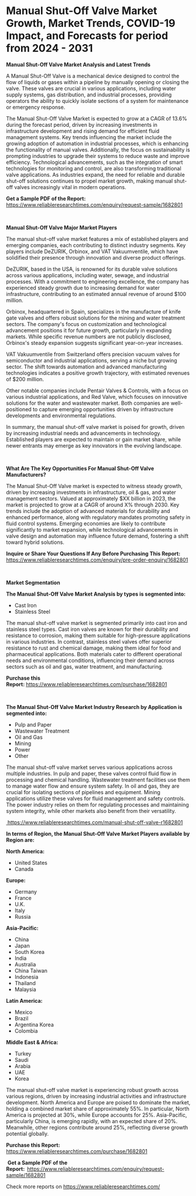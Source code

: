 <p><h1>Manual Shut-Off Valve Market Growth, Market Trends, COVID-19 Impact, and Forecasts for period from 2024 - 2031</h1></p><p><strong>Manual Shut-Off Valve Market Analysis and Latest Trends</strong></p>
<p><p>A Manual Shut-Off Valve is a mechanical device designed to control the flow of liquids or gases within a pipeline by manually opening or closing the valve. These valves are crucial in various applications, including water supply systems, gas distribution, and industrial processes, providing operators the ability to quickly isolate sections of a system for maintenance or emergency response.</p><p>The Manual Shut-Off Valve Market is expected to grow at a CAGR of 13.6% during the forecast period, driven by increasing investments in infrastructure development and rising demand for efficient fluid management systems. Key trends influencing the market include the growing adoption of automation in industrial processes, which is enhancing the functionality of manual valves. Additionally, the focus on sustainability is prompting industries to upgrade their systems to reduce waste and improve efficiency. Technological advancements, such as the integration of smart technologies for monitoring and control, are also transforming traditional valve applications. As industries expand, the need for reliable and durable shut-off solutions continues to propel market growth, making manual shut-off valves increasingly vital in modern operations.</p></p>
<p><strong>Get a Sample PDF of the Report:&nbsp;</strong> <a href="https://www.reliableresearchtimes.com/enquiry/request-sample/1682801?utm_campaign=2007&utm_medium=2&utm_source=Github&utm_content=ia&utm_term=30122024&utm_id=manual-shut-off-valve">https://www.reliableresearchtimes.com/enquiry/request-sample/1682801</a></p>
<p>&nbsp;</p>
<p><strong>Manual Shut-Off Valve Major Market Players</strong></p>
<p><p>The manual shut-off valve market features a mix of established players and emerging companies, each contributing to distinct industry segments. Key players include DeZURIK, Orbinox, and VAT Vakuumventile, which have solidified their presence through innovation and diverse product offerings.</p><p>DeZURIK, based in the USA, is renowned for its durable valve solutions across various applications, including water, sewage, and industrial processes. With a commitment to engineering excellence, the company has experienced steady growth due to increasing demand for water infrastructure, contributing to an estimated annual revenue of around $100 million.</p><p>Orbinox, headquartered in Spain, specializes in the manufacture of knife gate valves and offers robust solutions for the mining and water treatment sectors. The company's focus on customization and technological advancement positions it for future growth, particularly in expanding markets. While specific revenue numbers are not publicly disclosed, Orbinox's steady expansion suggests significant year-on-year increases.</p><p>VAT Vakuumventile from Switzerland offers precision vacuum valves for semiconductor and industrial applications, serving a niche but growing sector. The shift towards automation and advanced manufacturing technologies indicates a positive growth trajectory, with estimated revenues of $200 million.</p><p>Other notable companies include Pentair Valves & Controls, with a focus on various industrial applications, and Red Valve, which focuses on innovative solutions for the water and wastewater market. Both companies are well-positioned to capture emerging opportunities driven by infrastructure developments and environmental regulations.</p><p>In summary, the manual shut-off valve market is poised for growth, driven by increasing industrial needs and advancements in technology. Established players are expected to maintain or gain market share, while newer entrants may emerge as key innovators in the evolving landscape.</p></p>
<p>&nbsp;</p>
<p><strong>What Are The Key Opportunities For Manual Shut-Off Valve Manufacturers?</strong></p>
<p><p>The Manual Shut-Off Valve market is expected to witness steady growth, driven by increasing investments in infrastructure, oil & gas, and water management sectors. Valued at approximately $XX billion in 2023, the market is projected to grow at a CAGR of around X% through 2030. Key trends include the adoption of advanced materials for durability and enhanced performance, along with regulatory mandates promoting safety in fluid control systems. Emerging economies are likely to contribute significantly to market expansion, while technological advancements in valve design and automation may influence future demand, fostering a shift toward hybrid solutions.</p></p>
<p><strong>Inquire or Share Your Questions If Any Before Purchasing This Report:</strong> <a href="https://www.reliableresearchtimes.com/enquiry/pre-order-enquiry/1682801?utm_campaign=2007&utm_medium=2&utm_source=Github&utm_content=ia&utm_term=30122024&utm_id=manual-shut-off-valve">https://www.reliableresearchtimes.com/enquiry/pre-order-enquiry/1682801</a></p>
<p>&nbsp;</p>
<p><strong>Market Segmentation</strong></p>
<p><strong>The Manual Shut-Off Valve Market Analysis by types is segmented into:</strong></p>
<p><ul><li>Cast Iron</li><li>Stainless Steel</li></ul></p>
<p><p>The manual shut-off valve market is segmented primarily into cast iron and stainless steel types. Cast iron valves are known for their durability and resistance to corrosion, making them suitable for high-pressure applications in various industries. In contrast, stainless steel valves offer superior resistance to rust and chemical damage, making them ideal for food and pharmaceutical applications. Both materials cater to different operational needs and environmental conditions, influencing their demand across sectors such as oil and gas, water treatment, and manufacturing.</p></p>
<p><strong>Purchase this Report:&nbsp;</strong><a href="https://www.reliableresearchtimes.com/purchase/1682801?utm_campaign=2007&utm_medium=2&utm_source=Github&utm_content=ia&utm_term=30122024&utm_id=manual-shut-off-valve">https://www.reliableresearchtimes.com/purchase/1682801</a></p>
<p>&nbsp;</p>
<p><strong>The Manual Shut-Off Valve Market Industry Research by Application is segmented into:</strong></p>
<p><ul><li>Pulp and Paper</li><li>Wastewater Treatment</li><li>Oil and Gas</li><li>Mining</li><li>Power</li><li>Other</li></ul></p>
<p><p>The manual shut-off valve market serves various applications across multiple industries. In pulp and paper, these valves control fluid flow in processing and chemical handling. Wastewater treatment facilities use them to manage water flow and ensure system safety. In oil and gas, they are crucial for isolating sections of pipelines and equipment. Mining applications utilize these valves for fluid management and safety controls. The power industry relies on them for regulating processes and maintaining system integrity, while other markets also benefit from their versatility.</p></p>
<p><a href="https://www.reliableresearchtimes.com/manual-shut-off-valve-r1682801?utm_campaign=2007&utm_medium=2&utm_source=Github&utm_content=ia&utm_term=30122024&utm_id=manual-shut-off-valve">&nbsp;https://www.reliableresearchtimes.com/manual-shut-off-valve-r1682801</a></p>
<p><strong>In terms of Region, the Manual Shut-Off Valve Market Players available by Region are:</strong></p>
<p>
    <p> <strong> North America: </strong>
        <ul>
            <li>United States</li>
            <li>Canada</li>
        </ul>
        </p> 
    <p> <strong> Europe: </strong>
        <ul>
            <li>Germany</li>
            <li>France</li>
            <li>U.K.</li>
            <li>Italy</li>
            <li>Russia</li>
        </ul>
        </p> 
    <p> <strong> Asia-Pacific: </strong>
        <ul>
            <li>China</li>
            <li>Japan</li>
            <li>South Korea</li>
            <li>India</li>
            <li>Australia</li>
            <li>China Taiwan</li>
            <li>Indonesia</li>
            <li>Thailand</li>
            <li>Malaysia</li>
        </ul>
        </p> 
    <p> <strong> Latin America: </strong>
        <ul>
            <li>Mexico</li>
            <li>Brazil</li>
            <li>Argentina Korea</li>
            <li>Colombia</li>
        </ul>
        </p> 
    <p> <strong> Middle East & Africa: </strong>
        <ul>
            <li>Turkey</li>
            <li>Saudi</li>
            <li>Arabia</li>
            <li>UAE</li>
            <li>Korea</li>
        </ul>
    </p>
    </p>
<p><p>The manual shut-off valve market is experiencing robust growth across various regions, driven by increasing industrial activities and infrastructure development. North America and Europe are poised to dominate the market, holding a combined market share of approximately 55%. In particular, North America is projected at 30%, while Europe accounts for 25%. Asia-Pacific, particularly China, is emerging rapidly, with an expected share of 20%. Meanwhile, other regions contribute around 25%, reflecting diverse growth potential globally.</p></p>
<p><strong>Purchase this Report: </strong><a href="https://www.reliableresearchtimes.com/purchase/1682801?utm_campaign=2007&utm_medium=2&utm_source=Github&utm_content=ia&utm_term=30122024&utm_id=manual-shut-off-valve">https://www.reliableresearchtimes.com/purchase/1682801</a></p>
<p>&nbsp;<strong>Get a Sample PDF of the Report:&nbsp;&nbsp;</strong><a href="https://www.reliableresearchtimes.com/enquiry/request-sample/1682801?utm_campaign=2007&utm_medium=2&utm_source=Github&utm_content=ia&utm_term=30122024&utm_id=manual-shut-off-valve">https://www.reliableresearchtimes.com/enquiry/request-sample/1682801</a></p>
<p><strong></strong></p>
<p>Check more reports on <a href="https://www.reliableresearchtimes.com/?utm_campaign=2007&utm_medium=2&utm_source=Github&utm_content=ia&utm_term=30122024&utm_id=manual-shut-off-valve">https://www.reliableresearchtimes.com/</a></p>